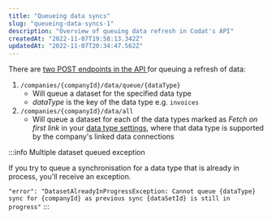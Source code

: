 ```yaml
---
title: "Queueing data syncs"
slug: "queueing-data-syncs-1"
description: "Overview of queuing data refresh in Codat's API"
createdAt: "2022-11-07T19:58:13.342Z"
updatedAt: "2022-11-07T20:34:47.562Z"
---
```


There are [two POST endpoints in the API ](ref:data-pull) for queuing a refresh of data:

1. `/companies/{companyId}/data/queue/{dataType}`
   - Will queue a dataset for the specified data type
   - _dataType_ is the key of the data type e.g. `invoices`
2. `/companies/{companyId}/data/all`
   - Will queue a dataset for each of the data types marked as _Fetch on first link_ in your [data type settings](https://docs.codat.io/docs/data-sync-settings), where that data type is supported by the company's linked data connections

:::info Multiple dataset queued exception

If you try to queue a synchronisation for a data type that is already in process, you'll receive an exception.

`"error": "DatasetAlreadyInProgressException: Cannot queue {dataType} sync for {companyId} as previous sync {dataSetId} is still in progress"`
:::
